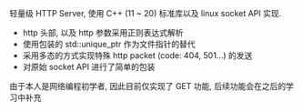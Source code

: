轻量级 HTTP Server, 使用 C++ (11 ~ 20) 标准库以及 linux socket API 实现. 

* http 头部, 以及 http 参数采用正则表达式解析
* 使用包装的 std::unique_ptr 作为文件指针的替代
* 采用多态的方式实现特殊 http packet (code: 404, 501...) 的发送
* 对原始 socket API 进行了简单的包装

由于本人是网络编程初学者, 因此目前仅实现了 GET 功能, 后续功能会在之后的学习中补充
